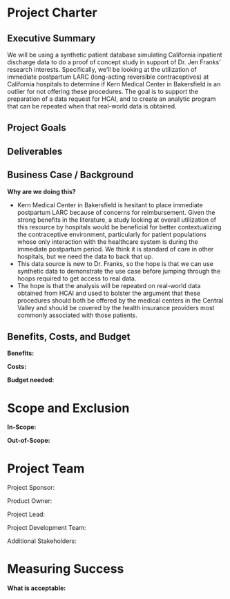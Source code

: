 # Project Charter 

## Executive Summary
We will be using a synthetic patient database simulating California inpatient discharge data to do a proof of concept study in support of Dr. Jen Franks’ research interests.  Specifically, we’ll be looking at the utilization of immediate postpartum LARC (long-acting reversible contraceptives) at California hospitals to determine if Kern Medical Center in Bakersfield is an outlier for not offering these procedures.  The goal is to support the preparation of a data request for HCAI, and to create an analytic program that can be repeated when that real-world data is obtained.

## Project Goals

## Deliverables

## Business Case / Background

**Why are we doing this?**
- Kern Medical Center in Bakersfield is hesitant to place immediate postpartum LARC because of concerns for reimbursement.  Given the strong benefits in the literature, a study looking at overall utilization of this resource by hospitals would be beneficial for better contextualizing the contraceptive environment, particularly for patient populations whose only interaction with the healthcare system is during the immediate postpartum period.  We think it is standard of care in other hospitals, but we need the data to back that up.
- This data source is new to Dr. Franks, so the hope is that we can use synthetic data to demonstrate the use case before jumping through the hoops required to get access to real data.
- The hope is that the analysis will be repeated on real-world data obtained from HCAI and used to bolster the argument that these procedures should both be offered by the medical centers in the Central Valley and should be covered by the health insurance providers most commonly associated with those patients.

## Benefits, Costs, and Budget

**Benefits:**

**Costs:**

**Budget needed:**


# Scope and Exclusion

**In-Scope:**

**Out-of-Scope:**
  
# Project Team
Project Sponsor:

Product Owner:

Project Lead:

Project Development Team:

Additional Stakeholders: 


# Measuring Success
**What is acceptable:**
